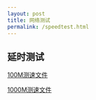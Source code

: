 ```yaml
---
layout: post
title: 网络测试
permalink: /speedtest.html
---
```


## 延时测试

<script>
$.ping = function(option) 
{
    var ping, requestTime, responseTime ;
    $.ajax({
        url: option.url+'/speed_test'+ (new Date()).getTime() + '.html',
        type: 'GET',
        dataType: 'html',
        timeout: 10000,
        beforeSend : function() 
        {
            console.log('speed_test:' + option.url);
            if(option.beforePing) option.beforePing();
            requestTime = new Date().getTime();
        },
        complete : function() 
        {
            responseTime = new Date().getTime();
            ping = Math.abs(requestTime - responseTime);
            if(option.afterPing) option.afterPing(ping);
        }
    });
    if(option.interval && option.interval > 0)
    {
        var interval = option.interval * 1000;
        setTimeout(function(){$.ping(option)}, interval);
    }
};
</script>

<div id="msg"></div>
<script type="text/javascript">
var domain = window.location.href;
$.ping({
url : domain, 
beforePing : function(){$('#msg').html('正在计算延迟')},
afterPing : function(ping){$('#msg').html('您到本站的延迟为' + ping + 'ms')}, 
interval : 10
});
</script>

[100M测速文件](http://speedtest-sgp1.digitalocean.com/100mb.test)

[1000M测速文件](http://sgp-ping.vultr.com/vultr.com.1000MB.bin)